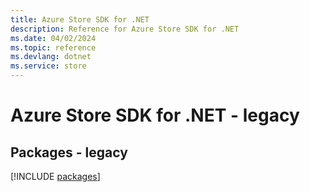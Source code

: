 ```yaml
---
title: Azure Store SDK for .NET
description: Reference for Azure Store SDK for .NET
ms.date: 04/02/2024
ms.topic: reference
ms.devlang: dotnet
ms.service: store
---
```

# Azure Store SDK for .NET - legacy
## Packages - legacy
[!INCLUDE [packages](store-index.md)]
